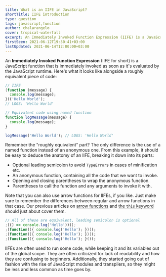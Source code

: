 ```yaml
---
title: What is an IIFE in JavaScript?
shortTitle: IIFE introduction
type: question
tags: javascript,function
author: chalarangelo
cover: tropical-waterfall
excerpt: An Immediately Invoked Function Expression (IIFE) is a JavaScript trick that trips up many developers. Here's what you need to know.
firstSeen: 2021-06-12T19:30:41+03:00
lastUpdated: 2021-06-14T12:00:00+03:00
---
```


An **Immediately Invoked Function Expression** (IIFE for short) is a JavaScript function that is immediately invoked as soon as it's evaluated by the JavaScript runtime. Here's what it looks like alongside a roughly equivalent piece of code:

```js
// IIFE
(function (message) {
  console.log(message);
})('Hello World');
// LOGS: 'Hello World'

// Equivalent code using named function
function logMessage(message) {
  console.log(message);
}

logMessage('Hello World'); // LOGS: 'Hello World'
```

Remember the "roughly equivalent" part? The only difference is the use of a named function instead of an anonymous one. From this example, it should be easy to deduce the anatomy of an IIFE, breaking it down into its parts:

- Optional leading semicolon to avoid `TypeError`s in cases of minification etc.
- An anonymous function, containing all the code that we want to invoke.
- Opening and closing parentheses to wrap the anonymous function.
- Parentheses to call the function and any arguments to invoke it with.

Note that you can also use arrow functions for IIFEs, if you like. Just make sure to remember the differences between regular and arrow functions in that case. Our previous articles on [arrow functions](/blog/s/javascript-arrow-functions) and [the `this` keyword](/blog/s/javascript-this) should just about cover them.

```js
// All of these are equivalent, leading semicolon is optional
;(() => console.log('Hello'))();
;(function(){ console.log('Hello'); })();
;(function(){ console.log('Hello'); })();
;(function(){ console.log('Hello'); }());
```

IIFEs are often used to run some code, while keeping it and its variables out of the global scope. They are often criticized for lack of readability and how they are confusing to beginners. Additionally, they started going out of fashion with the rise of JavaScript modules and transpilers, so they might be less and less common as time goes by.
